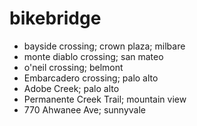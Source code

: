 # bikebridge

* bayside crossing; crown plaza; milbare
* monte diablo crossing; san mateo
* o'neil crossing; belmont
* Embarcadero crossing; palo alto
* Adobe Creek; palo alto
* Permanente Creek Trail; mountain view
* 770 Ahwanee Ave; sunnyvale
